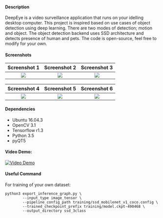 #### Description
DeepEye is a video surveillance application that runs on your idelling desktop computer. This project is inspired based on use cases of object detection using deep learning. There are two modes of detection; motion and object. The object detection backend uses SSD architecture and detects presence of human and pets. The code is open-source, feel free to modify for your own.

#### Screenshots
Screenshot 1                |  Screenshot 2              |    Screenshot 3 
:-------------------------:|:-------------------------:|:-------------------------:
![](https://haixun00.github.io/img/project/deepcam/screenshot_1.png)  |  ![](https://haixun00.github.io/img/project/deepcam/screenshot_2.png) | ![](https://haixun00.github.io/img/project/deepcam/screenshot_3.png)

Screenshot 4                |  Screenshot 5              |    Screenshot 6
:-------------------------:|:-------------------------:|:-------------------------:
![](https://haixun00.github.io/img/project/deepcam/screenshot_4.png)  |  ![](https://haixun00.github.io/img/project/deepcam/screenshot_5.png) | ![](https://haixun00.github.io/img/project/deepcam/screenshot_6.png)


#### Dependencies
- Ubuntu 16.04.3
- OpenCV 3.1
- Tensorflow r1.3
- Python 3.5
- pyQT5


#### Video Demo:
[![Video Demo](https://img.youtube.com/vi/93rKZjsv5dc/0.jpg)](https://www.youtube.com/watch?v=93rKZjsv5dc)


#### Useful Command
For training of your own dataset:
~~~~
python3 export_inference_graph.py \
        --input_type image_tensor \
        --pipeline_config_path training/ssd_mobilenet_v1_coco.config \
        --trained_checkpoint_prefix training/model.ckpt-490468 \
        --output_directory ssd_3class
~~~~
